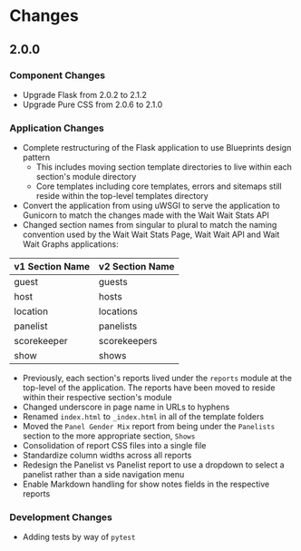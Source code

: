 # Changes

## 2.0.0

### Component Changes

- Upgrade Flask from 2.0.2 to 2.1.2
- Upgrade Pure CSS from 2.0.6 to 2.1.0

### Application Changes

- Complete restructuring of the Flask application to use Blueprints design
  pattern
  - This includes moving section template directories to live within each
    section's module directory
  - Core templates including core templates, errors and sitemaps still reside
    within the top-level templates directory
- Convert the application from using uWSGI to serve the application to
  Gunicorn to match the changes made with the Wait Wait Stats API
- Changed section names from singular to plural to match the naming convention
  used by the Wait Wait Stats Page, Wait Wait API and Wait Wait Graphs
  applications:

| v1 Section Name | v2 Section Name |
|-----------------|-----------------|
| guest           | guests          |
| host            | hosts           |
| location        | locations       |
| panelist        | panelists       |
| scorekeeper     | scorekeepers    |
| show            | shows           |

- Previously, each section's reports lived under the `reports` module at the
  top-level of the application. The reports have been moved to reside within
  their respective section's module
- Changed underscore in page name in URLs to hyphens
- Renamed `index.html` to `_index.html` in all of the template folders
- Moved the `Panel Gender Mix` report from being under the `Panelists` section
  to the more appropriate section, `Shows`
- Consolidation of report CSS files into a single file
- Standardize column widths across all reports
- Redesign the Panelist vs Panelist report to use a dropdown to select a
  panelist rather than a side navigation menu
- Enable Markdown handling for show notes fields in the respective reports

### Development Changes

- Adding tests by way of `pytest`

